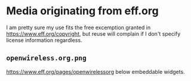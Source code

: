 <!--
SPDX-FileCopyrightText: 2024 Aminda Suomalainen <suomalainen@aminda.eu>

SPDX-License-Identifier: CC0-1.0
-->

# Media originating from eff.org

I am pretty sure my use fits the free excemption granted in
https://www.eff.org/copyright, but reuse will complain if I don't specify
license information regardless.

## `openwireless.org.png`

https://www.eff.org/pages/openwirelessorg below embeddable widgets.
